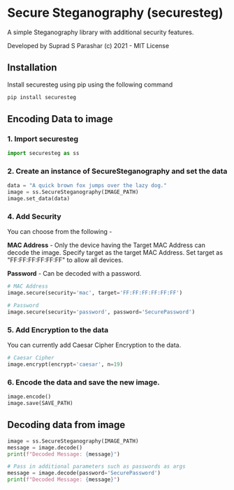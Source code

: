 # Secure Steganography (securesteg)

A simple Steganography library with additional security features.

Developed by Suprad S Parashar (c) 2021 - MIT License

## Installation

Install securesteg using pip using the following command

```cmd
pip install securesteg
```

## Encoding Data to image
### 1. Import securesteg

```python
import securesteg as ss
```

### 2. Create an instance of SecureSteganography and set the data

```python
data = "A quick brown fox jumps over the lazy dog."
image = ss.SecureSteganography(IMAGE_PATH)
image.set_data(data)
```

### 4. Add Security

You can choose from the following - 

**MAC Address** - Only the device having the Target MAC Address can decode the image.
Specify target as the target MAC Address.
Set target as "FF:FF:FF:FF:FF:FF" to allow all devices.

**Password** - Can be decoded with a password.

```python
# MAC Address
image.secure(security='mac', target='FF:FF:FF:FF:FF:FF')

# Password
image.secure(security='password', password='SecurePassword')
```

### 5. Add Encryption to the data

You can currently add Caesar Cipher Encryption to the data.

```python
# Caesar Cipher
image.encrypt(encrypt='caesar', n=19)
```

### 6. Encode the data and save the new image.

```python
image.encode()
image.save(SAVE_PATH) 
```

## Decoding data from image
```python
image = ss.SecureSteganography(IMAGE_PATH)
message = image.decode()
print(f"Decoded Message: {message}")

# Pass in additional parameters such as passwords as args
message = image.decode(password='SecurePassword')
print(f"Decoded Message: {message}")
```
